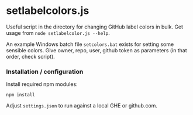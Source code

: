 # setlabelcolors.js

Useful script in the directory for changing GitHub label colors in bulk. Get usage from `node setlabelcolor.js --help`. 

An example Windows batch file `setcolors.bat` exists for setting some sensible colors. Give owner, repo, user, github token as parameters (in that order, check script).

### Installation / configuration

Install required npm modules:

`npm install`

Adjust `settings.json` to run against a local GHE or github.com.


